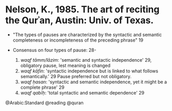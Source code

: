 # Nelson, K., 1985. The art of reciting the Qurʾan, Austin: Univ.  of Texas.

- "The types of pauses are characterized by the syntactic and semantic completeness or incompleteness of the preceding phrase" 19

- Consensus on four types of pause: 28-
    1. *waqf tāmm/lāzim*: 'semantic and syntactic independence' 29, obligatory pause, lest meaning is changed
    2. *waqf kāfin*: 'syntactic independence but is linked to what follows semantically.' 29 Pause preferred but not obligatory. 
    3. *waqf ḥasan*: 'syntactic and semantic independence, yet it might be a complete phrase' 29
    4. *waqf qabīḥ*: 'total syntactic and semantic dependence' 29 

@Arabic:Standard
@reading
@quran

